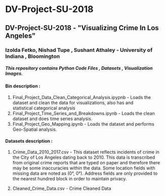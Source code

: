 # DV-Project-SU-2018
## DV-Project-SU-2018 - "Visualizing Crime In Los Angeles"
### Izolda Fetko, Nishad Tupe , Sushant Athaley - University of Indiana , Bloomington 
##### This repository contains Python Code Files , Datasets , Visualization Images. 

#### Bin description :

1. Final_Project_Data_Clean_Categorical_Analysis.ipypnb - Loads the dataset and clean the data for visualizations, also has and  
statistical categorical analysis 
2. Final_Project_Time_Series_and_Breakdowns.ipynb - Loads the clean dataset and does time series analysis.
3. Final_Project_Geo_Mapping.ipynb - Loads the dataset and performs Geo-Spatial analysis.  

#### Datasets description :
1. Crime_Data_2010_2017.csv - This dataset reflects incidents of crime in the City of Los Angeles dating back to 2010. This data is transcribed from original crime reports that are typed on paper and therefore there may be some inaccuracies within the data. Some location fields with missing data are noted as (0°, 0°). Address fields are only provided to the nearest hundred block in order to maintain privacy.

2. Cleaned_Crime_Data.csv - Crime Cleaned Data
